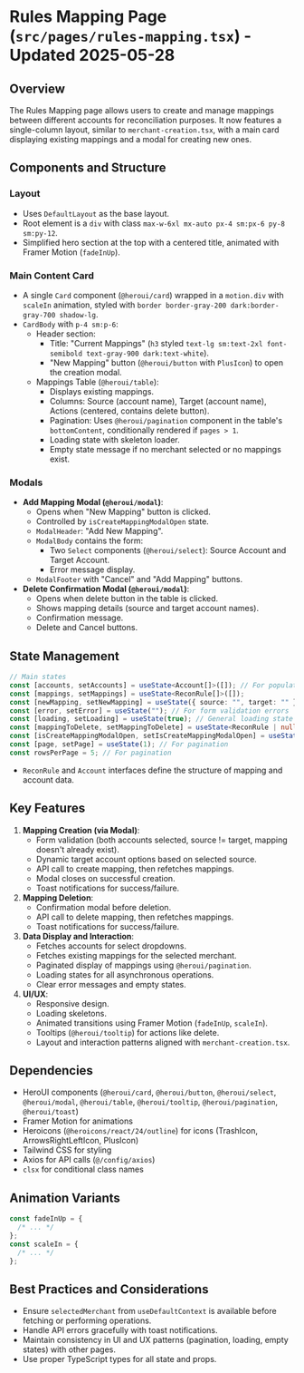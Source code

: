 # Rules Mapping Page (`src/pages/rules-mapping.tsx`) - Updated 2025-05-28

## Overview

The Rules Mapping page allows users to create and manage mappings between different accounts for reconciliation purposes. It now features a single-column layout, similar to `merchant-creation.tsx`, with a main card displaying existing mappings and a modal for creating new ones.

## Components and Structure

### Layout

- Uses `DefaultLayout` as the base layout.
- Root element is a `div` with class `max-w-6xl mx-auto px-4 sm:px-6 py-8 sm:py-12`.
- Simplified hero section at the top with a centered title, animated with Framer Motion (`fadeInUp`).

### Main Content Card

- A single `Card` component (`@heroui/card`) wrapped in a `motion.div` with `scaleIn` animation, styled with `border border-gray-200 dark:border-gray-700 shadow-lg`.
- `CardBody` with `p-4 sm:p-6`:
  - Header section:
    - Title: "Current Mappings" (`h3` styled `text-lg sm:text-2xl font-semibold text-gray-900 dark:text-white`).
    - "New Mapping" button (`@heroui/button` with `PlusIcon`) to open the creation modal.
  - Mappings Table (`@heroui/table`):
    - Displays existing mappings.
    - Columns: Source (account name), Target (account name), Actions (centered, contains delete button).
    - Pagination: Uses `@heroui/pagination` component in the table's `bottomContent`, conditionally rendered if `pages > 1`.
    - Loading state with skeleton loader.
    - Empty state message if no merchant selected or no mappings exist.

### Modals

- **Add Mapping Modal (`@heroui/modal`)**:
  - Opens when "New Mapping" button is clicked.
  - Controlled by `isCreateMappingModalOpen` state.
  - `ModalHeader`: "Add New Mapping".
  - `ModalBody` contains the form:
    - Two `Select` components (`@heroui/select`): Source Account and Target Account.
    - Error message display.
  - `ModalFooter` with "Cancel" and "Add Mapping" buttons.
- **Delete Confirmation Modal (`@heroui/modal`)**:
  - Opens when delete button in the table is clicked.
  - Shows mapping details (source and target account names).
  - Confirmation message.
  - Delete and Cancel buttons.

## State Management

```typescript
// Main states
const [accounts, setAccounts] = useState<Account[]>([]); // For populating select dropdowns
const [mappings, setMappings] = useState<ReconRule[]>([]);
const [newMapping, setNewMapping] = useState({ source: "", target: "" });
const [error, setError] = useState(""); // For form validation errors
const [loading, setLoading] = useState(true); // General loading state
const [mappingToDelete, setMappingToDelete] = useState<ReconRule | null>(null);
const [isCreateMappingModalOpen, setIsCreateMappingModalOpen] = useState(false); // For Add Mapping Modal
const [page, setPage] = useState(1); // For pagination
const rowsPerPage = 5; // For pagination
```

- `ReconRule` and `Account` interfaces define the structure of mapping and account data.

## Key Features

1.  **Mapping Creation (via Modal)**:
    - Form validation (both accounts selected, source != target, mapping doesn't already exist).
    - Dynamic target account options based on selected source.
    - API call to create mapping, then refetches mappings.
    - Modal closes on successful creation.
    - Toast notifications for success/failure.
2.  **Mapping Deletion**:
    - Confirmation modal before deletion.
    - API call to delete mapping, then refetches mappings.
    - Toast notifications for success/failure.
3.  **Data Display and Interaction**:
    - Fetches accounts for select dropdowns.
    - Fetches existing mappings for the selected merchant.
    - Paginated display of mappings using `@heroui/pagination`.
    - Loading states for all asynchronous operations.
    - Clear error messages and empty states.
4.  **UI/UX**:
    - Responsive design.
    - Loading skeletons.
    - Animated transitions using Framer Motion (`fadeInUp`, `scaleIn`).
    - Tooltips (`@heroui/tooltip`) for actions like delete.
    - Layout and interaction patterns aligned with `merchant-creation.tsx`.

## Dependencies

- HeroUI components (`@heroui/card`, `@heroui/button`, `@heroui/select`, `@heroui/modal`, `@heroui/table`, `@heroui/tooltip`, `@heroui/pagination`, `@heroui/toast`)
- Framer Motion for animations
- Heroicons (`@heroicons/react/24/outline`) for icons (TrashIcon, ArrowsRightLeftIcon, PlusIcon)
- Tailwind CSS for styling
- Axios for API calls (`@/config/axios`)
- `clsx` for conditional class names

## Animation Variants

```typescript
const fadeInUp = {
  /* ... */
};
const scaleIn = {
  /* ... */
};
```

## Best Practices and Considerations

- Ensure `selectedMerchant` from `useDefaultContext` is available before fetching or performing operations.
- Handle API errors gracefully with toast notifications.
- Maintain consistency in UI and UX patterns (pagination, loading, empty states) with other pages.
- Use proper TypeScript types for all state and props.
